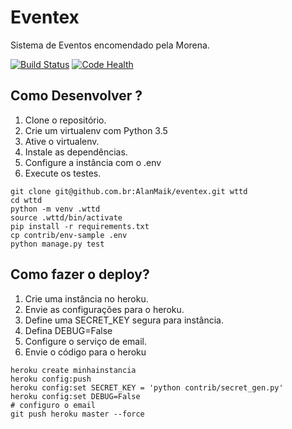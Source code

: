 # Eventex

Sistema de Eventos encomendado pela Morena.

[![Build Status](https://travis-ci.org/AlanMaik/eventex-alanmaik.svg?branch=master)](https://travis-ci.org/AlanMaik/eventex-alanmaik)
[![Code Health](https://landscape.io/github/AlanMaik/eventex-alanmaik/master/landscape.svg?style=flat)](https://landscape.io/github/AlanMaik/eventex-alanmaik/master)


## Como Desenvolver ?

1. Clone o repositório.
2. Crie um virtualenv com Python 3.5
3. Ative o virtualenv.
4. Instale as dependências.
5. Configure a instância com o .env
6. Execute os testes.

```console
git clone git@github.com.br:AlanMaik/eventex.git wttd
cd wttd
python -m venv .wttd
source .wttd/bin/activate
pip install -r requirements.txt
cp contrib/env-sample .env
python manage.py test
```

## Como fazer o deploy?

1. Crie uma instância no heroku.
2. Envie as configurações para o heroku.
3. Define uma SECRET_KEY segura para instância.
4. Defina DEBUG=False
5. Configure o serviço de email.
6. Envie o código para o heroku

```console
heroku create minhainstancia
heroku config:push
heroku config:set SECRET_KEY = 'python contrib/secret_gen.py'
heroku config:set DEBUG=False
# configuro o email
git push heroku master --force
```